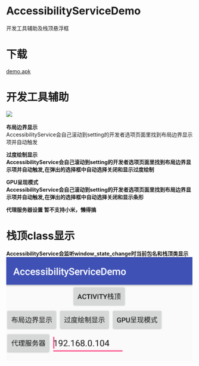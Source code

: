 # AccessibilityServiceDemo
开发工具辅助及栈顶悬浮框

# 下载
[demo.apk](app/build/outputs/apk/app-debug.apk)

# 开发工具辅助
<img src="images/2.gif" width="500">
<br>

**布局边界显示**
<br>AccessibilityService会自己滚动到setting的开发者选项页面里找到布局边界显示项并自动触发<b>
  
**过度绘制显示**
<br>AccessibilityService会自己滚动到setting的开发者选项页面里找到布局边界显示项并自动触发,在弹出的选择框中自动选择关闭和显示过度绘制<br>

**GPU呈现模式**
<br>AccessibilityService会自己滚动到setting的开发者选项页面里找到布局边界显示项并自动触发,在弹出的选择框中自动选择关闭和显示条形<br>

**代理服务器设置**
暂不支持小米，懒得搞

# 栈顶class显示
AccessibilityService会监听window_state_change时当前包名和栈顶类显示<br>
<img src="images/1.png" width="500">

